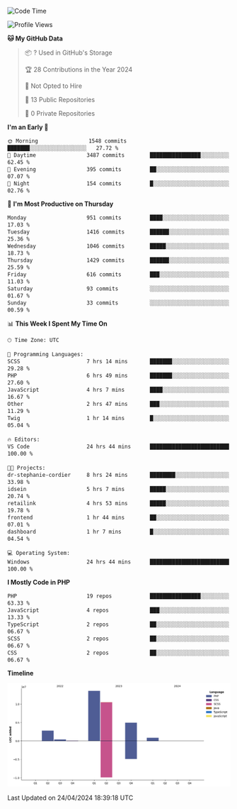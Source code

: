 <!--START_SECTION:waka-->
![Code Time](http://img.shields.io/badge/Code%20Time-1%2C613%20hrs%2047%20mins-blue)

![Profile Views](http://img.shields.io/badge/Profile%20Views-0-blue)

**🐱 My GitHub Data** 

> 📦 ? Used in GitHub's Storage 
 > 
> 🏆 28 Contributions in the Year 2024
 > 
> 🚫 Not Opted to Hire
 > 
> 📜 13 Public Repositories 
 > 
> 🔑 0 Private Repositories 
 > 
**I'm an Early 🐤** 

```text
🌞 Morning                1548 commits        ███████░░░░░░░░░░░░░░░░░░   27.72 % 
🌆 Daytime                3487 commits        ████████████████░░░░░░░░░   62.45 % 
🌃 Evening                395 commits         ██░░░░░░░░░░░░░░░░░░░░░░░   07.07 % 
🌙 Night                  154 commits         █░░░░░░░░░░░░░░░░░░░░░░░░   02.76 % 
```
📅 **I'm Most Productive on Thursday** 

```text
Monday                   951 commits         ████░░░░░░░░░░░░░░░░░░░░░   17.03 % 
Tuesday                  1416 commits        ██████░░░░░░░░░░░░░░░░░░░   25.36 % 
Wednesday                1046 commits        █████░░░░░░░░░░░░░░░░░░░░   18.73 % 
Thursday                 1429 commits        ██████░░░░░░░░░░░░░░░░░░░   25.59 % 
Friday                   616 commits         ███░░░░░░░░░░░░░░░░░░░░░░   11.03 % 
Saturday                 93 commits          ░░░░░░░░░░░░░░░░░░░░░░░░░   01.67 % 
Sunday                   33 commits          ░░░░░░░░░░░░░░░░░░░░░░░░░   00.59 % 
```


📊 **This Week I Spent My Time On** 

```text
🕑︎ Time Zone: UTC

💬 Programming Languages: 
SCSS                     7 hrs 14 mins       ███████░░░░░░░░░░░░░░░░░░   29.28 % 
PHP                      6 hrs 49 mins       ███████░░░░░░░░░░░░░░░░░░   27.60 % 
JavaScript               4 hrs 7 mins        ████░░░░░░░░░░░░░░░░░░░░░   16.67 % 
Other                    2 hrs 47 mins       ███░░░░░░░░░░░░░░░░░░░░░░   11.29 % 
Twig                     1 hr 14 mins        █░░░░░░░░░░░░░░░░░░░░░░░░   05.04 % 

🔥 Editors: 
VS Code                  24 hrs 44 mins      █████████████████████████   100.00 % 

🐱‍💻 Projects: 
dr-stephanie-cordier     8 hrs 24 mins       ████████░░░░░░░░░░░░░░░░░   33.98 % 
idsein                   5 hrs 7 mins        █████░░░░░░░░░░░░░░░░░░░░   20.74 % 
retailink                4 hrs 53 mins       █████░░░░░░░░░░░░░░░░░░░░   19.78 % 
frontend                 1 hr 44 mins        ██░░░░░░░░░░░░░░░░░░░░░░░   07.01 % 
dashboard                1 hr 7 mins         █░░░░░░░░░░░░░░░░░░░░░░░░   04.54 % 

💻 Operating System: 
Windows                  24 hrs 44 mins      █████████████████████████   100.00 % 
```

**I Mostly Code in PHP** 

```text
PHP                      19 repos            ████████████████░░░░░░░░░   63.33 % 
JavaScript               4 repos             ███░░░░░░░░░░░░░░░░░░░░░░   13.33 % 
TypeScript               2 repos             ██░░░░░░░░░░░░░░░░░░░░░░░   06.67 % 
SCSS                     2 repos             ██░░░░░░░░░░░░░░░░░░░░░░░   06.67 % 
CSS                      2 repos             ██░░░░░░░░░░░░░░░░░░░░░░░   06.67 % 
```



**Timeline**

![Lines of Code chart](https://raw.githubusercontent.com/tahar-elgunaoui/tahar-elgunaoui/main/assets/bar_graph.png)


 Last Updated on 24/04/2024 18:39:18 UTC
<!--END_SECTION:waka-->
